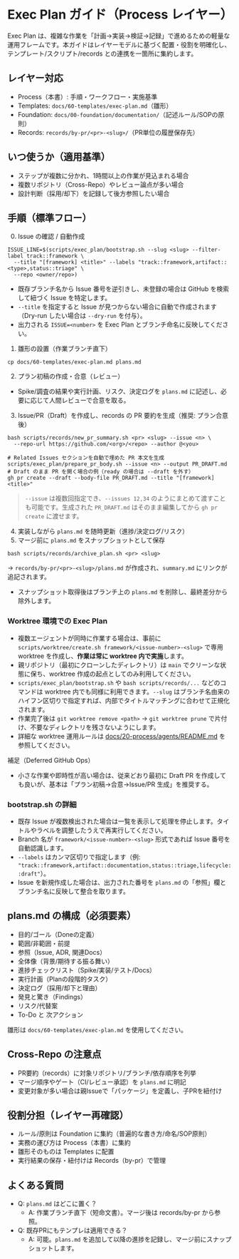 # Exec Plan ガイド（Process レイヤー）

Exec Plan は、複雑な作業を「計画→実装→検証→記録」で進めるための軽量な運用フレームです。本ガイドはレイヤーモデルに基づく配置・役割を明確化し、テンプレート/スクリプト/records との連携を一箇所に集約します。

## レイヤー対応
- Process（本書）: 手順・ワークフロー・実施基準
- Templates: `docs/60-templates/exec-plan.md`（雛形）
- Foundation: `docs/00-foundation/documentation/`（記述ルール/SOPの原則）
- Records: `records/by-pr/<pr>-<slug>/`（PR単位の履歴保存先）

## いつ使うか（適用基準）
- ステップが複数に分かれ、1時間以上の作業が見込まれる場合
- 複数リポジトリ（Cross-Repo）やレビュー論点が多い場合
- 設計判断（採用/却下）を記録して後方参照したい場合

## 手順（標準フロー）
0) Issue の確認 / 自動作成
```
ISSUE_LINE=$(scripts/exec_plan/bootstrap.sh --slug <slug> --filter-label track::framework \
  --title "[framework] <title>" --labels "track::framework,artifact::<type>,status::triage" \
  --repo <owner/repo>)
```
- 既存ブランチ名から Issue 番号を逆引きし、未登録の場合は GitHub を検索して紐づく Issue を特定します。
- `--title` を指定すると Issue が見つからない場合に自動で作成されます（Dry-run したい場合は `--dry-run` を付与）。
- 出力される `ISSUE=<number>` を Exec Plan とブランチ命名に反映してください。

1) 雛形の設置（作業ブランチ直下）
```
cp docs/60-templates/exec-plan.md plans.md
```
2) プラン初稿の作成・合意（レビュー）
- Spike/調査の結果や実行計画、リスク、決定ログを `plans.md` に記述し、必要に応じて人間レビューで合意を取る。

3) Issue/PR（Draft）を作成し、records の PR 要約を生成（推奨: プラン合意後）
```
bash scripts/records/new_pr_summary.sh <pr> <slug> --issue <n> \
  --repo-url https://github.com/<org>/<repo> --author @<you>
```
```
# Related Issues セクションを自動で埋めた PR 本文を生成
scripts/exec_plan/prepare_pr_body.sh --issue <n> --output PR_DRAFT.md
# Draft のまま PR を開く場合の例（ready の場合は --draft を外す）
gh pr create --draft --body-file PR_DRAFT.md --title "[framework] <title>"
```
> `--issue` は複数回指定でき、`--issues 12,34` のようにまとめて渡すことも可能です。生成された `PR_DRAFT.md` はそのまま編集してから `gh pr create` に渡せます。

4) 実装しながら `plans.md` を随時更新（進捗/決定ログ/リスク）
5) マージ前に `plans.md` をスナップショットとして保存
```
bash scripts/records/archive_plan.sh <pr> <slug>
```
→ `records/by-pr/<pr>-<slug>/plans.md` が作成され、`summary.md` にリンクが追記されます。
- スナップショット取得後はブランチ上の `plans.md` を削除し、最終差分から除外します。

### Worktree 環境での Exec Plan
- 複数エージェントが同時に作業する場合は、事前に `scripts/worktree/create.sh framework/<issue-number>-<slug>` で専用 worktree を作成し、**作業は常に worktree 内で実施**します。
- 親リポジトリ（最初にクローンしたディレクトリ）は `main` でクリーンな状態に保ち、worktree 作成の起点としてのみ利用してください。
- `scripts/exec_plan/bootstrap.sh` や `bash scripts/records/...` などのコマンドは worktree 内でも同様に利用できます。`--slug` はブランチ名由来のハイフン区切りで指定すれば、内部でタイトルマッチングに合わせて正規化されます。
- 作業完了後は `git worktree remove <path>` → `git worktree prune` で片付け、不要なディレクトリを残さないようにします。
- 詳細な worktree 運用ルールは [docs/20-process/agents/README.md](agents/README.md#multi-agent-worktrees) を参照してください。

補足（Deferred GitHub Ops）
- 小さな作業や即時性が高い場合は、従来どおり最初に Draft PR を作成しても良いが、基本は「プラン初稿→合意→Issue/PR 生成」を推奨する。

### bootstrap.sh の詳細
- 既存 Issue が複数検出された場合は一覧を表示して処理を停止します。タイトルやラベルを調整したうえで再実行してください。
- Branch 名が `framework/<issue-number>-<slug>` 形式であれば Issue 番号を自動認識します。
- `--labels` はカンマ区切りで指定します（例: `"track::framework,artifact::documentation,status::triage,lifecycle::draft"`）。
- Issue を新規作成した場合は、出力された番号を `plans.md` の「参照」欄とブランチ名に反映して整合を取ります。

## plans.md の構成（必須要素）
- 目的/ゴール（Doneの定義）
- 範囲/非範囲・前提
- 参照（Issue, ADR, 関連Docs）
- 全体像（背景/期待する振る舞い）
- 進捗チェックリスト（Spike/実装/テスト/Docs）
- 実行計画（Planの段階的タスク）
- 決定ログ（採用/却下と理由）
- 発見と驚き（Findings）
- リスク/代替案
- To-Do と 次アクション

雛形は `docs/60-templates/exec-plan.md` を使用してください。

## Cross-Repo の注意点
- PR要約（records）に対象リポジトリ/ブランチ/依存順序を列挙
- マージ順序やゲート（CI/レビュー承認）を `plans.md` に明記
- 変更対象が多い場合は親Issueで「パッケージ」を定義し、子PRを紐付け

## 役割分担（レイヤー再確認）
- ルール/原則は Foundation に集約（普遍的な書き方/命名/SOP原則）
- 実務の運び方は Process（本書）に集約
- 雛形そのものは Templates に配置
- 実行結果の保存・紐付けは Records（by-pr）で管理

## よくある質問
- Q: `plans.md` はどこに置く？
  - A: 作業ブランチ直下（短命文書）。マージ後は records/by-pr から参照。
- Q: 既存PRにもテンプレは適用できる？
  - A: 可能。`plans.md` を追加して以降の進捗を記録し、マージ前にスナップショットします。
